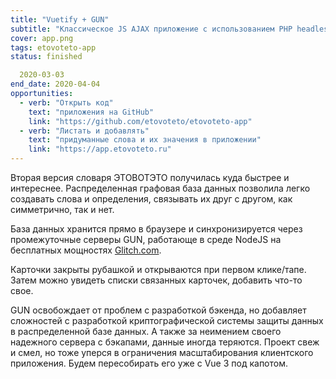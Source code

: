 ```yaml
---
title: "Vuetify + GUN"
subtitle: "Классическое JS AJAX приложение с использованием PHP headless CMS"
cover: app.png
tags: etovoteto-app
status: finished

  2020-03-03
end_date: 2020-04-04
opportunities:
  - verb: "Открыть код"
    text: "приложения на GitHub"
    link: "https://github.com/etovoteto/etovoteto-app"
  - verb: "Листать и добавлять"
    text: "придуманные слова и их значения в приложении"
    link: "https://app.etovoteto.ru"
---
```


Вторая версия словаря ЭТОВОТЭТО получилась куда быстрее и интереснее. Распределенная графовая база данных позволила легко создавать слова и определения, связывать их друг с другом, как симметрично, так и нет.

База данных хранится прямо в браузере и синхронизируется через промежуточные серверы GUN, работающе в среде NodeJS на бесплатных мощностях [Glitch.com](https://www.glitch.com).

Карточки закрыты рубашкой и открываются при первом клике/тапе. Затем можно увидеть списки связанных карточек, добавить что-то свое.

GUN освобождает от проблем с разработкой бэкенда, но добавляет сложностей с разработкой криптографической системы защиты данных в распределенной базе данных. А также за неимением своего надежного сервера с бэкапами, данные иногда теряются. Проект свеж и смел, но тоже уперся в ограничения масштабирования клиентского приложения. Будем пересобирать его уже с Vue 3 под капотом.
